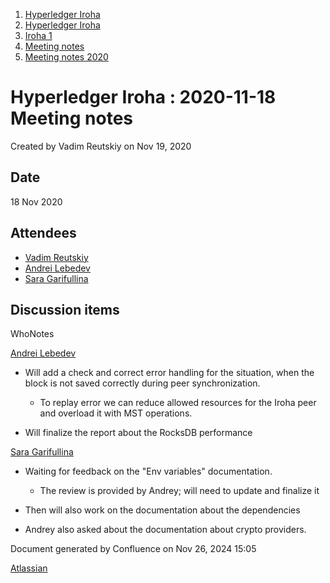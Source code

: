 1. [Hyperledger Iroha](index.html)
2. [Hyperledger Iroha](Hyperledger-Iroha_20873224.html)
3. [Iroha 1](Iroha-1_21015959.html)
4. [Meeting notes](Meeting-notes_21016018.html)
5. [Meeting notes 2020](Meeting-notes-2020_21016022.html)

# Hyperledger Iroha : 2020-11-18 Meeting notes

Created by Vadim Reutskiy on Nov 19, 2020

## Date

18 Nov 2020

## Attendees

- [Vadim Reutskiy](https://lf-hyperledger.atlassian.net/wiki/people/5b8d04b72786fb2bf79a7405?ref=confluence)
- [Andrei Lebedev](https://lf-hyperledger.atlassian.net/wiki/people/557058:c02f1b3d-42e6-4519-ba84-2d0476dccbc9?ref=confluence)
- [Sara Garifullina](https://lf-hyperledger.atlassian.net/wiki/people/5b6c115b2c9bd83c03707f95?ref=confluence)

## Discussion items

WhoNotes

[Andrei Lebedev](https://lf-hyperledger.atlassian.net/wiki/people/557058:c02f1b3d-42e6-4519-ba84-2d0476dccbc9?ref=confluence)

- Will add a check and correct error handling for the situation, when the block is not saved correctly during peer synchronization.
  
  - To replay error we can reduce allowed resources for the Iroha peer and overload it with MST operations.
- Will finalize the report about the RocksDB performance

[Sara Garifullina](https://lf-hyperledger.atlassian.net/wiki/people/5b6c115b2c9bd83c03707f95?ref=confluence)

- Waiting for feedback on the "Env variables" documentation.
  
  - The review is provided by Andrey; will need to update and finalize it
- Then will also work on the documentation about the dependencies
- Andrey also asked about the documentation about crypto providers.

Document generated by Confluence on Nov 26, 2024 15:05

[Atlassian](http://www.atlassian.com/)
